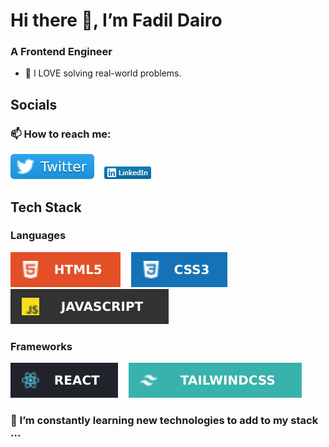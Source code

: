 #  Hi there 👋, I’m Fadil Dairo

### **A Frontend Engineer**
- 👀 I LOVE solving real-world problems.

## **Socials**
### 📫 How to reach me:<br>
[![This is a Twitter image](/twitter.svg)](https://twitter.com/FadilDairo_)&nbsp; &nbsp;
[![This is a LinkedIn image](/linkedin.png)](https://www.linkedin.com/in/fadil-dairo-656328140/)

## **Tech Stack**

### Languages
![This is a HTML image](html.svg)&nbsp; &nbsp;
![This is a CSS3 image](css3.svg)&nbsp; &nbsp;
![This is a JavaScript image](javascript.svg)

### Frameworks
![This is a React image](react.svg)&nbsp; &nbsp;
![This is a Tailwindcss image](tailwindcss.svg)

### 🌱 I’m constantly learning new technologies to add to my stack ...




<!---
fadildairo/fadildairo is a ✨ special ✨ repository because its `README.md` (this file) appears on your GitHub profile.
You can click the Preview link to take a look at your changes.
--->
